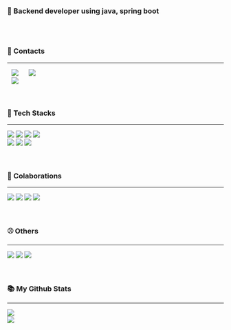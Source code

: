 
<div align="left">
    <h3> 🏁 Backend developer using java, spring boot</h3>
</div>
<br>
<br>

<div align="left">
    <h3>  📧 Contacts</h3>
</div>
<hr>
<div align="left">
    <a href="mailto:ehgns5668@naver.com"><img src="https://img.shields.io/badge/-ehgns5668@naver.com-black?style=square&logo=minutemailer&link=ehgns5668@naver.com" style="height: auto; margin-left: 10px; margin-right: 10px;"></a>
    <a href="mailto:ehgns5669@gmail.com"><img src="https://img.shields.io/badge/-ehgns5669@gmail.com-black?style=square&logo=gmail&link=ehgns5669@gmail.com" style="height: auto; margin-left: 10px; margin-right: 10px;"></a>
	<br>
	 <a href="https://velog.io/@do-hoon"><img src="https://img.shields.io/badge/Blogger-FF5722?style=for-the-badge&logo=blogger&logoColor=white" style="height: auto; margin-left: 10px; margin-right: 10px;"></a>
</div>
<br>
<br>

<div align="left">
    <h3>  🔨 Tech Stacks</h3>
</div>
<hr>
<div align="left">
    <img src="https://img.shields.io/badge/java-%23ED8B00.svg?style=for-the-badge&logo=java&logoColor=white"/>
    <img src="https://img.shields.io/badge/spring-%236DB33F.svg?style=for-the-badge&logo=spring&logoColor=white"/>
    <img src="https://img.shields.io/badge/mysql-%23000F.svg?style=for-the-badge&logo=mysql&logoColor=white"/>
    <img src="https://img.shields.io/badge/redis-%23DD0031.svg?style=for-the-badge&logo=redis&logoColor=white"/>
    <br>
    <img src="https://img.shields.io/badge/postgres-%23316192.svg?style=for-the-badge&logo=postgresql&logoColor=white"/>
    <img src="https://img.shields.io/badge/JWT-black?style=for-the-badge&logo=JSON%20web%20tokens"/>
    <img src="https://img.shields.io/badge/Spring%20Security-6DB33F?style=for-the-badge&logo=spring%20security&logoColor=white"/>
</div>
<br>
<br>
<div align="left">
    <h3> 📝 Colaborations</h3>
</div>
<hr>
<div align="left">
    <img src="https://img.shields.io/badge/Notion-%23000000.svg?style=for-the-badge&logo=notion&logoColor=white"/>
    <img src="https://img.shields.io/badge/git-%23F05033.svg?style=for-the-badge&logo=git&logoColor=white"/>
    <img src="https://img.shields.io/badge/github-%23121011.svg?style=for-the-badge&logo=github&logoColor=white"/>
    <img src="https://img.shields.io/badge/-Swagger-%23Clojure?style=for-the-badge&logo=swagger&logoColor=white"/>
</div>
<br>
<br>
<div align="left">
    <h3> ⚾  Others</h3>
</div>
<hr>
<div align="left">
    <img src="https://img.shields.io/badge/Postman-FF6C37?style=for-the-badge&logo=postman&logoColor=white"/>
    <img src="https://img.shields.io/badge/Gradle-02303A.svg?style=for-the-badge&logo=Gradle&logoColor=white"/>
    <img src="https://img.shields.io/badge/IntelliJIDEA-000000.svg?style=for-the-badge&logo=intellij-idea&logoColor=white"/>
</div>
<br>
<br>
<div align="left">
    <h3>  📚 My Github Stats</h3>
</div>
<hr>
<div align="left">
 <img src="https://github-readme-stats.vercel.app/api?username=ehgns852&show_icons=true&theme=tokyonight"/>
	<br>
 <img src="https://github-readme-stats.vercel.app/api/top-langs/?username=ehgns852&layout=compact&theme=tokyonight"/>
</div>

